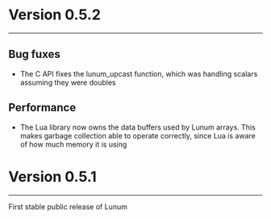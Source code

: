 

# Version 0.5.2
--------------------------------------------------------------------------------
	
## Bug fuxes
	
+ The C API fixes the lunum_upcast function, which was handling scalars assuming
  they were doubles


## Performance

+ The Lua library now owns the data buffers used by Lunum arrays. This makes
  garbage collection able to operate correctly, since Lua is aware of how much
  memory it is using


	
# Version 0.5.1
--------------------------------------------------------------------------------
First stable public release of Lunum
